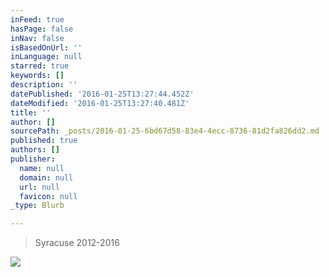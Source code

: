 ```yaml
---
inFeed: true
hasPage: false
inNav: false
isBasedOnUrl: ''
inLanguage: null
starred: true
keywords: []
description: ''
datePublished: '2016-01-25T13:27:44.452Z'
dateModified: '2016-01-25T13:27:40.481Z'
title: ''
author: []
sourcePath: _posts/2016-01-25-6bd67d58-83e4-4ecc-8736-81d2fa826dd2.md
published: true
authors: []
publisher:
  name: null
  domain: null
  url: null
  favicon: null
_type: Blurb

---
```

> Syracuse 2012-2016

![](https://s3-us-west-2.amazonaws.com/the-grid-img/p/c82358216d945b9489f02e4c8010cfdc6168f721.jpg)